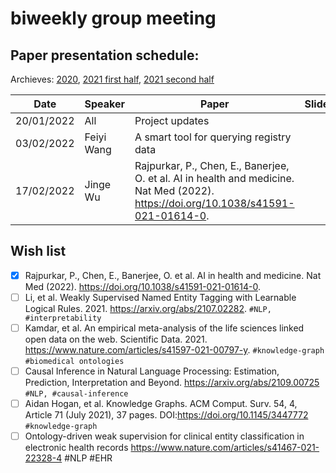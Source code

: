 # biweekly group meeting

## Paper presentation schedule:

Archieves: [2020](2020-12-18.md), 
[2021 first half](paper-archive-07.2021.md), [2021 second half](paper-archive-12.2021.md)

| Date       | Speaker   | Paper                                                                                                                                              | Slides |
|------------|-----------|----------------------------------------------------------------------------------------------------------------------------------------------------|--------|
| 20/01/2022 | All | Project updates | |
| 03/02/2022 | Feiyi Wang | A smart tool for querying registry data | |
| 17/02/2022 | Jinge Wu | Rajpurkar, P., Chen, E., Banerjee, O. et al. AI in health and medicine. Nat Med (2022). https://doi.org/10.1038/s41591-021-01614-0. | |

## Wish list
- [x] Rajpurkar, P., Chen, E., Banerjee, O. et al. AI in health and medicine. Nat Med (2022). https://doi.org/10.1038/s41591-021-01614-0.
- [ ] Li, et al. Weakly Supervised Named Entity Tagging with Learnable Logical Rules. 2021. https://arxiv.org/abs/2107.02282. `#NLP, #interpretability` 
- [ ] Kamdar, et al. An empirical meta-analysis of the life sciences linked open data on the web. Scientific Data. 2021.  https://www.nature.com/articles/s41597-021-00797-y. `#knowledge-graph` `#biomedical ontologies`
- [ ] Causal Inference in Natural Language Processing: Estimation, Prediction, Interpretation and Beyond. https://arxiv.org/abs/2109.00725 `#NLP, #causal-inference`
- [ ] Aidan Hogan, et al. Knowledge Graphs. ACM Comput. Surv. 54, 4, Article 71 (July 2021), 37 pages. DOI:https://doi.org/10.1145/3447772 `#knowledge-graph`
- [ ] Ontology-driven weak supervision for clinical entity classification in electronic health records https://www.nature.com/articles/s41467-021-22328-4 #NLP #EHR
